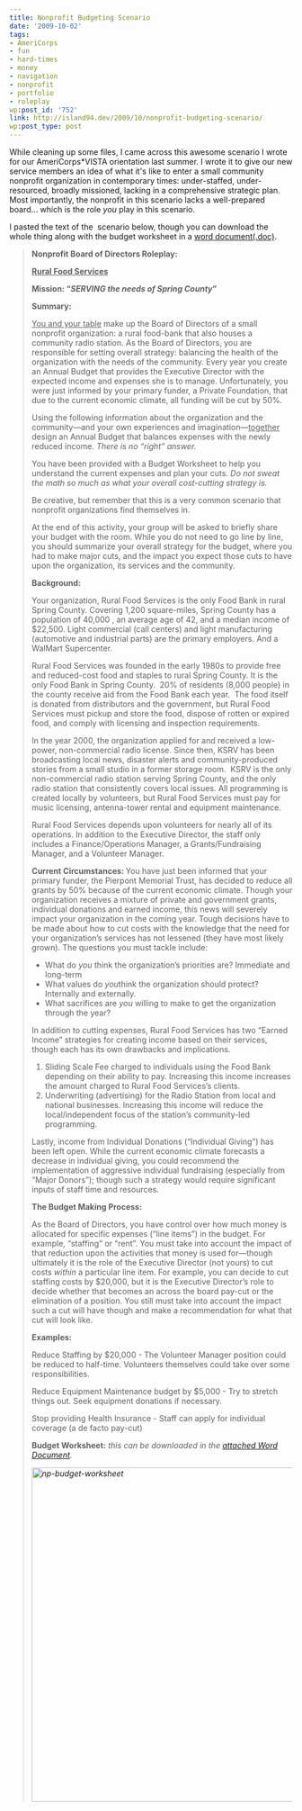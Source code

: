 ```yaml
---
title: Nonprofit Budgeting Scenario
date: '2009-10-02'
tags:
- AmeriCorps
- fun
- hard-times
- money
- navigation
- nonprofit
- portfolio
- roleplay
wp:post_id: '752'
link: http://island94.dev/2009/10/nonprofit-budgeting-scenario/
wp:post_type: post
---
```


While cleaning up some files, I came across this awesome scenario I wrote for our AmeriCorps*VISTA orientation last summer. I wrote it to give our new service members an idea of what it's like to enter a small community nonprofit organization in contemporary times: under-staffed, under-resourced, broadly missioned, lacking in a comprehensive strategic plan. Most importantly, the nonprofit in this scenario lacks a well-prepared board... which is the role <em>you</em> play in this scenario.

I pasted the text of the  scenario below, though you can download the whole thing along with the budget worksheet in a <a href="http://www.island94.org/wp-content/uploads/2009/10/Nonprofit-Realities-Budgeting-Scenario.doc">word document(.doc)</a>.
<blockquote><strong>Nonprofit Board of Directors Roleplay:</strong> <strong> </strong>

<span style="text-decoration: underline;"><strong>Rural Food Services </strong></span>

<strong> </strong><strong> </strong>

<strong>Mission: “<em>SERVING the needs of Spring County</em>”</strong>

<strong>Summary:</strong>

<span style="text-decoration: underline;">You and your table</span> make up the Board of Directors of a small nonprofit organization: a rural food-bank that also houses a community radio station. As the Board of Directors, you are responsible for setting overall strategy: balancing the health of the organization with the needs of the community. Every year you create an Annual Budget that provides the Executive Director with the expected income and expenses she is to manage. Unfortunately, you were just informed by your primary funder, a Private Foundation, that due to the current economic climate, all funding will be cut by 50%.

Using the following information about the organization and the community—and your own experiences and imagination—<span style="text-decoration: underline;">together</span> design an Annual Budget that balances expenses with the newly reduced income. <em>There is no “right” answer.</em>

You have been provided with a Budget Worksheet to help you understand the current expenses and plan your cuts. <em>Do not sweat the math so much as what your overall cost-cutting strategy is.</em>

<em> </em><em> </em>Be creative, but remember that this is a very common scenario that nonprofit organizations find themselves in.

At the end of this activity, your group will be asked to briefly share your budget with the room. While you do not need to go line by line, you should summarize your overall strategy for the budget, where you had to make major cuts, and the impact you expect those cuts to have upon the organization, its services and the community.

<strong>Background:</strong>

Your organization, Rural Food Services is the only Food Bank in rural Spring County. Covering 1,200 square-miles, Spring County has a population of 40,000 , an average age of 42, and a median income of $22,500. Light commercial (call centers) and light manufacturing (automotive and industrial parts) are the primary employers. And a WalMart Supercenter.

Rural Food Services was founded in the early 1980s to provide free and reduced-cost food and staples to rural Spring County. It is the only Food Bank in Spring County.  20% of residents (8,000 people) in the county receive aid from the Food Bank each year.  The food itself is donated from distributors and the government, but Rural Food Services must pickup and store the food, dispose of rotten or expired food, and comply with licensing and inspection requirements.

In the year 2000, the organization applied for and received a low-power, non-commercial radio license. Since then, KSRV has been broadcasting local news, disaster alerts and community-produced stories from a small studio in a former storage room.  KSRV is the only non-commercial radio station serving Spring County, and the only radio station that consistently covers local issues. All programming is created locally by volunteers, but Rural Food Services must pay for music licensing, antenna-tower rental and equipment maintenance.

Rural Food Services depends upon volunteers for nearly all of its operations. In addition to the Executive Director, the staff only includes a Finance/Operations Manager, a Grants/Fundraising Manager, and a Volunteer Manager.<strong> </strong>

<strong>Current Circumstances: </strong>You have just been informed that your primary funder, the Pierpont Memorial Trust, has decided to reduce all grants by 50% because of the current economic climate. Though your organization receives a mixture of private and government grants, individual donations and earned income, this news will severely impact your organization in the coming year. Tough decisions have to be made about how to cut costs with the knowledge that the need for your organization’s services has not lessened (they have most likely grown). The questions you must tackle include:
<ul>
	<li>What do <em>you </em> think the organization’s priorities are? Immediate and long-term</li>
	<li>What values do <em>you</em>think the organization should protect? Internally and externally.</li>
	<li>What sacrifices are <em>you</em> willing to make to get the organization through the year?</li>
</ul>
In addition to cutting expenses, Rural Food Services has two “Earned Income” strategies for creating income based on their services, though each has its own drawbacks and implications.
<ol>
	<li>Sliding Scale Fee charged to individuals using the Food Bank depending on their ability to pay. Increasing this income increases the amount charged to Rural Food Services’s clients.</li>
	<li>Underwriting (advertising) for the Radio Station from local and national businesses. Increasing this income will reduce the local/independent focus of the station’s community-led programming.</li>
</ol>
Lastly, income from Individual Donations (“Individual Giving”) has been left open. While the current economic climate forecasts a decrease in individual giving, you could recommend the implementation of aggressive individual fundraising (especially from “Major Donors”); though such a strategy would require significant inputs of staff time and resources.

<strong>The Budget Making Process:</strong>

As the Board of Directors, you have control over how much money is allocated for specific expenses (“line items”) in the budget. For example, “staffing” or “rent”. You must take into account the impact of that reduction upon the activities that money is used for—though ultimately it is the role of the Executive Director (not yours) to cut costs <em>within</em> a particular line item. For example, you can decide to cut staffing costs by $20,000, but it is the Executive Director’s role to decide whether that becomes an across the board pay-cut or the elimination of a position. You still must take into account the impact such a cut will have though and make a recommendation for what that cut will look like.

<strong>Examples:</strong>

Reduce   Staffing by $20,000 - The   Volunteer Manager position could be reduced to half-time. Volunteers   themselves could take over some responsibilities.

Reduce   Equipment Maintenance budget by $5,000 - Try to   stretch things out. Seek equipment donations if necessary.

Stop   providing Health Insurance - Staff can   apply for individual coverage (a de facto pay-cut)

<strong>Budget Worksheet:</strong> <em>this can be downloaded in the <a href="http://www.island94.org/wp-content/uploads/2009/10/Nonprofit-Realities-Budgeting-Scenario.doc">attached Word Document</a>.</em>

<em><a href="http://www.island94.org/wp-content/uploads/2009/10/np-budget-worksheet.png"><img class="aligncenter size-medium wp-image-756" title="np-budget-worksheet" src="http://www.island94.org/wp-content/uploads/2009/10/np-budget-worksheet-500x594.png" alt="np-budget-worksheet" width="500" height="594" /></a>
</em></blockquote>

